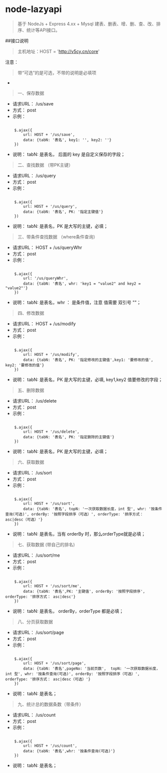 # node-lazyapi
>基于 NodeJs + Express 4.xx + Mysql  建表、删表、增、删、查、改、排序、统计等API接口。

##接口说明

> 主机地址：HOST = 'http://v5cy.cn/core'

注意：
>带“可选”的是可选，不带的说明是必填项

-


>一、保存数据

- 请求URL： /us/save 
- 方式： post
- 示例：

```
	
	$.ajax({
		url: HOST + '/us/save',
		data: {tabN: '表名', key1: '', key2: ''}
	})

```

- 说明： tabN: 是表名， 后面的 key 是自定义保存的字段；


>二、查找数据 （带PK主键）

- 请求URL： /us/query 
- 方式： post
- 示例：

```
	
	$.ajax({
		url: HOST + '/us/query',
		data: {tabN: '表名', PK: '指定主键值'}
	})

```

- 说明： tabN: 是表名，PK 是大写的主键，必填；


>三、带条件查找数据 （where条件查询）

- 请求URL： HOST + /us/queryWhr 
- 方式： post
- 示例：

```
	
	$.ajax({
		url: '/us/queryWhr',
		data: {tabN: '表名', whr: 'key1 = "value2" and key2 = "value2"'}
	})

```

- 说明： tabN: 是表名，whr ： 是条件值，注意 值需要 双引号 ""；


>四、修改数据

- 请求URL： HOST + /us/modify 
- 方式： post
- 示例：

```
	
	$.ajax({
		url: HOST + '/us/modify',
		data: {tabN: '表名', PK: '指定修改的主键值',key1: '要修改的值', key2: '要修改的值'}
	})

```

- 说明： tabN: 是表名，PK 是大写的主键，必填, key1,key2 值要修改的字段；



>五、删除数据

- 请求URL： /us/delete 
- 方式： post
- 示例：

```
	
	$.ajax({
		url: HOST + '/us/delete',
		data: {tabN: '表名', PK: '指定删除的主键值'}
	})

```

- 说明： tabN: 是表名，PK 是大写的主键，必填；


>六、获取数据

- 请求URL： /us/sort 
- 方式： post
- 示例：

```
	
	$.ajax({
		url: HOST + '/us/sort',
		data: {tabN: '表名', topN: '一次获取数据长度，int 型', whr: '按条件查询(可选)', orderBy: '按照字段排序（可选）', orderType: '排序方式： asc|desc（可选）'}
	})

```

- 说明： tabN: 是表名，当有 orderBy 时，那么orderType就是必填；


>七、获取数据 (带自己的排名)

- 请求URL： /us/sort/me 
- 方式： post
- 示例：

```
	
	$.ajax({
		url: HOST + '/us/sort/me',
		data: {tabN: '表名',PK: '主键值', orderBy: '按照字段排序', orderType: '排序方式： asc|desc'}
	})

```

- 说明： tabN: 是表名， orderBy，orderType 都是必填；



>八、分页获取数据

- 请求URL： /us/sort/page 
- 方式： post
- 示例：

```
	
	$.ajax({
		url: HOST + '/us/sort/page',
		data: {tabN: '表名',pageNo: '当前页数',  topN: '一次获取数据长度，int 型', whr: '按条件查询(可选)', orderBy: '按照字段排序（可选）', orderType: '排序方式： asc|desc（可选）'}
	})

```

- 说明： tabN: 是表名；



>九、统计总的数据条数（带条件）

- 请求URL： /us/count
- 方式： post
- 示例：

```
	
	$.ajax({
		url: HOST + '/us/count',
		data: {tabN: '表名',whr: '按条件查询(可选)'}
	})

```

- 说明： tabN: 是表名；

